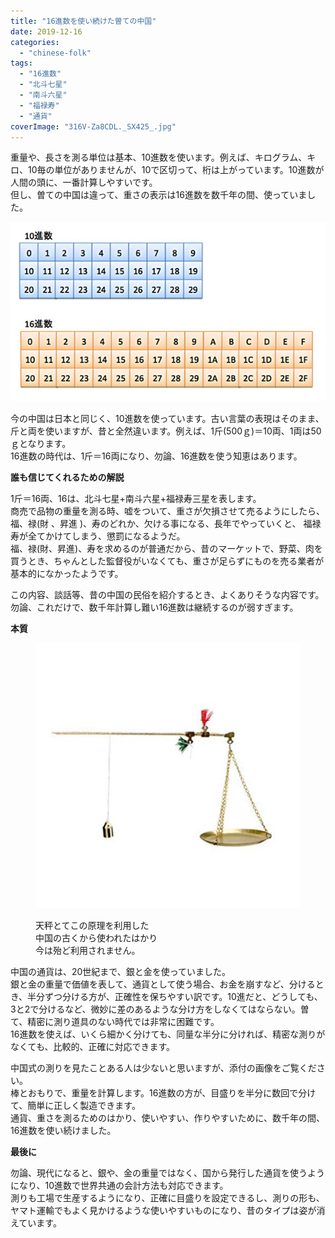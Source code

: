 ```yaml
---
title: "16進数を使い続けた曽ての中国"
date: 2019-12-16
categories: 
  - "chinese-folk"
tags: 
  - "16進数"
  - "北斗七星"
  - "南斗六星"
  - "福禄寿"
  - "通貨"
coverImage: "316V-Za8CDL._SX425_.jpg"
---
```


重量や、長さを測る単位は基本、10進数を使います。例えば、キログラム、キロ、10毎の単位がありませんが、10で区切って、桁は上がっています。10進数が人間の頭に、一番計算しやすいです。  
但し、曽ての中国は違って、重さの表示は16進数を数千年の間、使っていました。

![](images/001.jpg)

今の中国は日本と同じく、10進数を使っています。古い言葉の表現はそのまま、斤と両を使いますが、昔と全然違います。例えば、1斤(500ｇ)＝10両、1両は50ｇとなります。  
16進数の時代は、1斤＝16両になり、勿論、16進数を使う知恵はあります。

**誰も信じてくれるための解説**

1斤＝16両、16は、北斗七星+南斗六星+福禄寿三星を表します。  
商売で品物の重量を測る時、嘘をついて、重さが欠損させて売るようにしたら、 福、禄(財 、昇進 )、寿のどれか、欠ける事になる、長年でやっていくと、 福禄寿が全てかけてしまう、懲罰になるようだ。  
福、禄(財、昇進)、寿を求めるのが普通だから、昔のマーケットで、野菜、肉を買うとき、ちゃんとした監督役がいなくても、重さが足らずにものを売る業者が基本的になかったようです。

この内容、談話等、昔の中国の民俗を紹介するとき、よくありそうな内容です。勿論、これだけで、数千年計算し難い16進数は継続するのが弱すぎます。

**本質**

<figure>

![](images/316V-Za8CDL._SX425_.jpg)

<figcaption>

天秤とてこの原理を利用した  
中国の古くから使われたはかり  
今は殆ど利用されません。

</figcaption>

</figure>

中国の通貨は、20世紀まで、銀と金を使っていました。  
銀と金の重量で価値を表して、通貨として使う場合、お金を崩すなど、分けるとき、半分ずつ分ける方が、正確性を保ちやすい訳です。10進だと、どうしても、3と2で分けるなど、微妙に差のあるような分け方をしなくてはならない。曽て、精密に測り道具のない時代では非常に困難です。  
16進数を使えば、いくら細かく分けても、同量な半分に分ければ、精密な測りがなくても、比較的、正確に対応できます。

中国式の測りを見たことある人は少ないと思いますが、添付の画像をご覧ください。  
棒とおもりで、重量を計算します。16進数の方が、目盛りを半分に数回で分けて、簡単に正しく製造できます。  
通貨、重さを測るためのはかり、使いやすい、作りやすいために、数千年の間、16進数を使い続けました。

**最後に**

勿論、現代になると、銀や、金の重量ではなく、国から発行した通貨を使うようになり、10進数で世界共通の会計方法も対応できます。  
測りも工場で生産するようになり、正確に目盛りを設定できるし、測りの形も、ヤマト運輸でもよく見かけるような使いやすいものになり、昔のタイプは姿が消えています。
